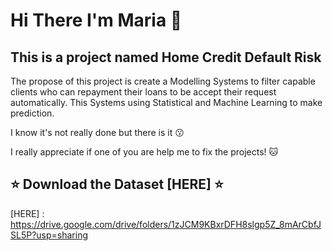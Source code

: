 <h1> Hi There I'm Maria 👋 </h1>

<h2> This is a project named Home Credit Default Risk </h2>
<p> The propose of this project is create a Modelling Systems to filter capable clients who can repayment their loans to be accept their request automatically. This Systems using Statistical and Machine Learning to make prediction. </p>

  <p> I know it's not really done but there is it 😗</p>
  <p> I really appreciate if one of you are help me to fix the projects! 🐱 </p>

<h2> ⭐ Download the Dataset [HERE] ⭐</h2>

[HERE] : https://drive.google.com/drive/folders/1zJCM9KBxrDFH8slgp5Z_8mArCbfJSL5P?usp=sharing
